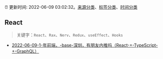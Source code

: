 :alarm_clock: 更新时间: 2022-06-09 03:02:32。[来源分类](../README.md)、[标签分类](../TAGS.md)、[时间分类](../TIMELINE.md)

## React


> 关键字：`React`、`Rax`、`Nerv`、`Redux`、`useEffect`、`Hooks`



- [2022-06-09-1-年前端，-base-深圳，有朋友内推吗（React-+-TypeScript-+-GraphQL）](https://www.v2ex.com/t/858307) 